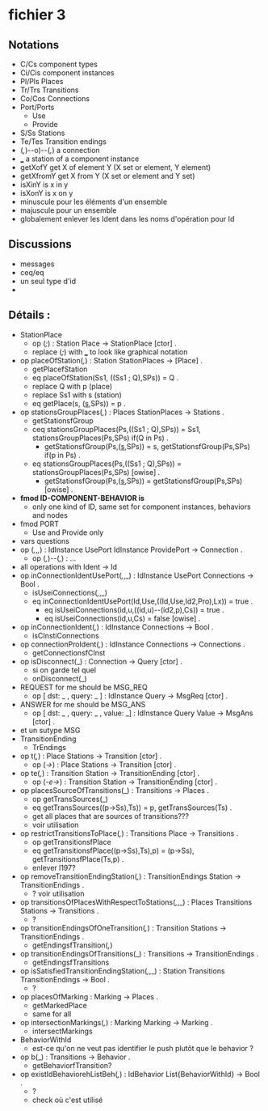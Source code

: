# fichier 3
## Notations
- C/Cs component types
- Ci/Cis component instances
- Pl/Pls Places
- Tr/Trs Transitions
- Co/Cos Connections
- Port/Ports
	- Use
	- Provide
- S/Ss Stations
- Te/Tes Transition endings
- (_,_)--o)--(_,_) a connection
- [_](_) a station of a component instance
- getXofY get X of element Y (X set or element, Y element)
- getXfromY get X from Y (X set or element and Y set)
- isXinY is x in y
- isXonY is x on y
- minuscule pour les éléments d'un ensemble
- majuscule pour un ensemble
- globalement enlever les Ident dans les noms d'opération pour Id

## Discussions
- messages
- ceq/eq
- un seul type d'id
- 

## Détails :
- StationPlace
	- op (_;_) : Station Place -> StationPlace [ctor] .
	- replace (_;_) with [_](_) to look like graphical notation
- op placeOfStation(_,_) : Station StationPlaces -> [Place] .
	- getPlacefStation
	- eq placeOfStation(Ss1, ((Ss1 ; Q),SPs)) = Q .
	- replace Q with p (place)
	- replace Ss1 with s (station)
	- eq getPlace(s, ([s](p),SPs)) = p .
- op stationsGroupPlaces(_,_) : Places StationPlaces -> Stations .
	- getStationsfGroup
	- ceq stationsGroupPlaces(Ps,((Ss1 ; Q),SPs)) = Ss1, stationsGroupPlaces(Ps,SPs) if(Q in Ps) .
		- getStationsfGroup(Ps,([s](p),SPs)) = s, getStationsfGroup(Ps,SPs) if(p in Ps) .
  	- eq stationsGroupPlaces(Ps,((Ss1 ; Q),SPs)) =  stationsGroupPlaces(Ps,SPs) [owise] .
  		- getStationsfGroup(Ps,([s](p),SPs)) = getStationsfGroup(Ps,SPs) [owise] .
 - **fmod ID-COMPONENT-BEHAVIOR is**
 	- only one kind of ID, same set for component instances, behaviors and nodes
 - fmod PORT
 	- Use and Provide only
 - vars questions
 - op (_,_,_,_) : IdInstance UsePort IdInstance ProvidePort -> Connection .
	- op (_,_)--(_,_) : ...
- all operations with Ident -> Id
- op inConnectionIdentUsePort(_,_,_) :  IdInstance UsePort Connections -> Bool . 
	- isUseiConnections(_,_,_)
	- eq inConnectionIdentUsePort(Id,Use,((Id,Use,Id2,Pro),Lx)) = true  .  
		- eq isUseiConnections(id,u,((id,u)--(id2,p),Cs)) = true  . 
  		- eq isUseiConnections(id,u,Cs) = false [owise] .
 - op inConnectionIdent(_,_) :  IdInstance Connections -> Bool .
 	- isCInstiConnections
 - op connectionProIdent(_,_) :  IdInstance Connections -> Connections .
 	- getConnectionsfCInst
 - op isDisconnect(_) : Connection -> Query [ctor] . 
 	- si on garde tel quel
 	- onDisconnect(_)
 - REQUEST for me should be MSG_REQ
 	- op [ dst: _ , query: _ ] : IdInstance Query -> MsgReq [ctor] .
 - ANSWER for me should be  MSG_ANS
 	- op [ dst: _ , query: _ , value: _] : IdInstance Query Value -> MsgAns [ctor] .
 - et un sutype MSG
 - TransitionEnding
 	- TrEndings
 - op t(_,_) : Place Stations -> Transition [ctor] .
 	- op (_->_) : Place Stations -> Transition [ctor] .
 - op te(_,_) : Transition Station -> TransitionEnding [ctor] .
 	- op (_-e->_) : Transition Station -> TransitionEnding [ctor] .
 - op placesSourceOfTransitions(_) : Transitions -> Places .
 	- op getTransSources(_)
 	- eq getTransSources((p->Ss),Ts)) = p, getTransSources(Ts) .
 	- get all places that are sources of transitions???
 	- voir utilisation
 - op restrictTransitionsToPlace(_,_) : Transitions Place -> Transitions . 
 	- op getTransitionsfPlace
 	- eq getTransitionsfPlace((p->Ss),Ts),p) = (p->Ss), getTransitionsfPlace(Ts,p)  .
 	- enlever l197?
 - op removeTransitionEndingStation(_,_) : TransitionEndings Station -> TransitionEndings . 
 	- ? voir utilisation
 - op transitionsOfPlacesWithRespectToStations(_,_,_) : Places Transitions Stations -> Transitions .
 	- ?
 - op transitionEndingsOfOneTransition(_,_) : Transition Stations -> TransitionEndings .
 	- getEndingsfTransition(_,_)
 - op transitionEndingsOfTransitions(_) : Transitions -> TransitionEndings .
 	- getEndingsfTransitions
 - op isSatisfiedTransitionEndingStation(_,_,_) : Station Transitions TransitionEndings -> Bool .
 	- ?
 - op placesOfMarking : Marking -> Places .
 	- getMarkedPlace
 	- same for all
 - op  intersectionMarkings(_,_) : Marking Marking -> Marking . 
 	- intersectMarkings
 - BehaviorWithId
 	- est-ce qu'on ne veut pas identifier le push plutôt que le behavior ?
 - op b(_) : Transitions -> Behavior .
 	- getBehaviorfTransition?
 - op existIdBehaviorehListBeh(_,_) : IdBehavior List{BehaviorWithId} -> Bool .
 	- ?
 	- check où c'est utilisé
 	
